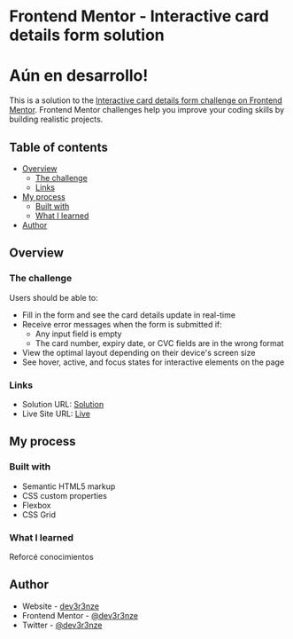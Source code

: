# Frontend Mentor - Interactive card details form solution

# Aún en desarrollo!

This is a solution to the [Interactive card details form challenge on Frontend Mentor](https://www.frontendmentor.io/challenges/interactive-card-details-form-XpS8cKZDWw). Frontend Mentor challenges help you improve your coding skills by building realistic projects. 

## Table of contents

- [Overview](#overview)
  - [The challenge](#the-challenge)
  - [Links](#links)
- [My process](#my-process)
  - [Built with](#built-with)
  - [What I learned](#what-i-learned)
- [Author](#author)


## Overview

### The challenge

Users should be able to:

- Fill in the form and see the card details update in real-time
- Receive error messages when the form is submitted if:
  - Any input field is empty
  - The card number, expiry date, or CVC fields are in the wrong format
- View the optimal layout depending on their device's screen size
- See hover, active, and focus states for interactive elements on the page

### Links

- Solution URL: [Solution]()
- Live Site URL: [Live]([https://your-live-site-url.com](https://dev3r3nze.github.io/FrontendMentor/interactive-card-details-from-main))

## My process

### Built with

- Semantic HTML5 markup
- CSS custom properties
- Flexbox
- CSS Grid

### What I learned

Reforcé conocimientos

## Author

- Website - [dev3r3nze](https://dev3r3nze.github.io/Portfolio/)
- Frontend Mentor - [@dev3r3nze](https://www.frontendmentor.io/profile/dev3r3nze)
- Twitter - [@dev3r3nze](https://www.twitter.com/dev3r3nze)

